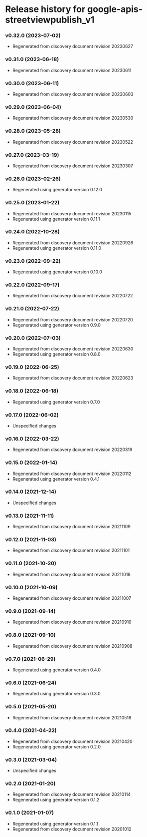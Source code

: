 # Release history for google-apis-streetviewpublish_v1

### v0.32.0 (2023-07-02)

* Regenerated from discovery document revision 20230627

### v0.31.0 (2023-06-18)

* Regenerated from discovery document revision 20230611

### v0.30.0 (2023-06-11)

* Regenerated from discovery document revision 20230603

### v0.29.0 (2023-06-04)

* Regenerated from discovery document revision 20230530

### v0.28.0 (2023-05-28)

* Regenerated from discovery document revision 20230522

### v0.27.0 (2023-03-19)

* Regenerated from discovery document revision 20230307

### v0.26.0 (2023-02-26)

* Regenerated using generator version 0.12.0

### v0.25.0 (2023-01-22)

* Regenerated from discovery document revision 20230115
* Regenerated using generator version 0.11.1

### v0.24.0 (2022-10-28)

* Regenerated from discovery document revision 20220926
* Regenerated using generator version 0.11.0

### v0.23.0 (2022-09-22)

* Regenerated using generator version 0.10.0

### v0.22.0 (2022-09-17)

* Regenerated from discovery document revision 20220722

### v0.21.0 (2022-07-22)

* Regenerated from discovery document revision 20220720
* Regenerated using generator version 0.9.0

### v0.20.0 (2022-07-03)

* Regenerated from discovery document revision 20220630
* Regenerated using generator version 0.8.0

### v0.19.0 (2022-06-25)

* Regenerated from discovery document revision 20220623

### v0.18.0 (2022-06-18)

* Regenerated using generator version 0.7.0

### v0.17.0 (2022-06-02)

* Unspecified changes

### v0.16.0 (2022-03-22)

* Regenerated from discovery document revision 20220319

### v0.15.0 (2022-01-14)

* Regenerated from discovery document revision 20220112
* Regenerated using generator version 0.4.1

### v0.14.0 (2021-12-14)

* Unspecified changes

### v0.13.0 (2021-11-11)

* Regenerated from discovery document revision 20211109

### v0.12.0 (2021-11-03)

* Regenerated from discovery document revision 20211101

### v0.11.0 (2021-10-20)

* Regenerated from discovery document revision 20211018

### v0.10.0 (2021-10-09)

* Regenerated from discovery document revision 20211007

### v0.9.0 (2021-09-14)

* Regenerated from discovery document revision 20210910

### v0.8.0 (2021-09-10)

* Regenerated from discovery document revision 20210908

### v0.7.0 (2021-06-29)

* Regenerated using generator version 0.4.0

### v0.6.0 (2021-06-24)

* Regenerated using generator version 0.3.0

### v0.5.0 (2021-05-20)

* Regenerated from discovery document revision 20210518

### v0.4.0 (2021-04-22)

* Regenerated from discovery document revision 20210420
* Regenerated using generator version 0.2.0

### v0.3.0 (2021-03-04)

* Unspecified changes

### v0.2.0 (2021-01-20)

* Regenerated from discovery document revision 20210114
* Regenerated using generator version 0.1.2

### v0.1.0 (2021-01-07)

* Regenerated using generator version 0.1.1
* Regenerated from discovery document revision 20201012

